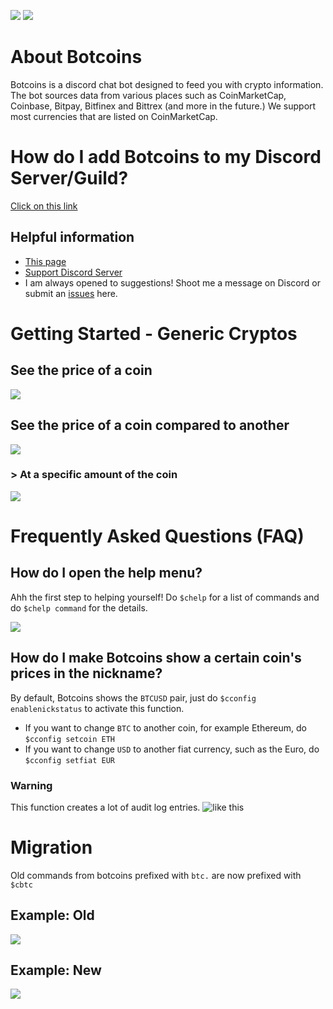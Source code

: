 [![](https://img.shields.io/badge/discord-chat-blue.svg)](https://discord.gg/Rcp9sEJ)
[![](https://img.shields.io/badge/discord-bot_invite-blue.svg)](https://discordapp.com/oauth2/authorize?scope=bot&client_id=345450194613043201&permissions=67387456)

# About Botcoins
Botcoins is a discord chat bot designed to feed you with crypto information. The bot sources data from various places such as CoinMarketCap, Coinbase, Bitpay, Bitfinex and Bittrex (and more in the future.) We support most currencies that are listed on CoinMarketCap.

# How do I add Botcoins to my Discord Server/Guild?
[Click on this link](https://discordapp.com/oauth2/authorize?scope=bot&client_id=345450194613043201&permissions=67387456)

## Helpful information
* [This page](https://botcoins.github.io/v2-docs)
* [Support Discord Server](https://discord.gg/Rcp9sEJ)
* I am always opened to suggestions! Shoot me a message on Discord or submit an [issues](https://github.com/Botcoins/v2-docs/pulls) here.

# Getting Started - Generic Cryptos
## See the price of a coin
![](https://i.imgur.com/Fba8rwt.png)

## See the price of a coin compared to another
![](https://i.imgur.com/HlaPC5h.png)

### > At a specific amount of the coin
![](https://i.imgur.com/PR0bPCu.png)

# Frequently Asked Questions (FAQ)
## How do I open the help menu?
Ahh the first step to helping yourself! Do `$chelp` for a list of commands and do `$chelp command` for the details.

![](https://i.imgur.com/4GVeq4q.png)

## How do I make Botcoins show a certain coin's prices in the nickname?
By default, Botcoins shows the `BTCUSD` pair, just do `$cconfig enablenickstatus` to activate this function.

* If you want to change `BTC` to another coin, for example Ethereum, do `$cconfig setcoin ETH`
* If you want to change `USD` to another fiat currency, such as the Euro, do `$cconfig setfiat EUR`

### Warning
This function creates a lot of audit log entries. ![like this](https://i.imgur.com/gay5Hra.png)

# Migration
Old commands from botcoins prefixed with `btc.` are now prefixed with `$cbtc`

## Example: Old
![](https://i.imgur.com/BIy7HXd.png)

## Example: New
![](https://i.imgur.com/fiRxcan.png)

